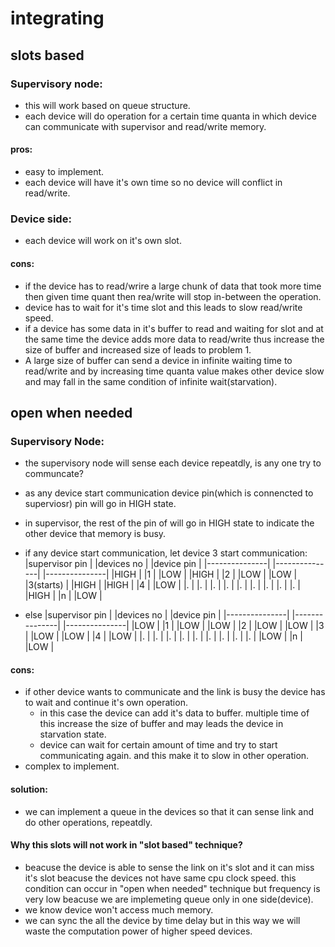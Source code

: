 # integrating


## slots based

### Supervisory node:
* this will work based on queue structure.
* each device will do operation for a certain time quanta in which device can communicate with supervisor and read/write memory.

#### pros:
* easy to implement.
* each device will have it's own time so no device will conflict in read/write.

### Device side:
* each device will work on it's own slot.

#### cons:
* if the device has to read/wrire a large chunk of data that took more time then given time quant then rea/write will stop in-between the operation.
* device has to wait for it's time slot and this leads to slow read/write speed.
* if a device has some data in it's buffer to read and waiting for slot and at the same time the device adds more data to read/write thus increase the size of buffer and increased size of leads to problem 1.
* A large size of buffer can send a device in infinite waiting time to read/write and by increasing time quanta value makes other device slow and may fall in the same condition of infinite wait(starvation).



## open when needed

### Supervisory Node:
* the supervisory node will sense each device repeatdly, is any one try to communcate?
* as any device start communication device pin(which is connencted to superviosr) pin will go in HIGH state.
* in supervisor, the rest of the pin of will go in HIGH state to indicate the other device that memory is busy.


* if any device start communication, let device 3 start communication:
        |supervisor pin |       |devices no     |       |device pin     |
        |---------------|       |---------------|       |---------------|
        |HIGH           |       |1              |       |LOW            |
        |HIGH           |       |2              |       |LOW            |
        |LOW            |       |3(starts)      |       |HIGH           |
        |HIGH           |       |4              |       |LOW            |
        |.              |       |.              |       |.              |
        |.              |       |.              |       |.              |
        |.              |       |.              |       |.              |
        |HIGH           |       |n              |       |LOW            |

* else
        |supervisor pin |       |devices no     |       |device pin     |
        |---------------|       |---------------|       |---------------|
        |LOW            |       |1              |       |LOW            |
        |LOW            |       |2              |       |LOW            |
        |LOW            |       |3              |       |LOW            |
        |LOW            |       |4              |       |LOW            |
        |.              |       |.              |       |.              |
        |.              |       |.              |       |.              |
        |.              |       |.              |       |.              |
        |LOW            |       |n              |       |LOW            |


#### cons:
* if other device wants to communicate and the link is busy the device has to wait and continue it's own operation.
    * in this case the device can add it's data to buffer. multiple time of this increase the size of buffer and may leads the device in starvation state.
    * device can wait for certain amount of time and try to start communicating again. and this make it to slow in other operation.
* complex to implement.

#### solution:
* we can implement a queue in the devices so that it can sense link and do other operations, repeatdly.

#### Why this slots will not work in "slot based" technique?
* beacuse the device is able to sense the link on it's slot and it can miss it's slot beacuse the devices not have same cpu clock speed. this condition can occur in "open when needed" technique but frequency is very low beacuse we are implemeting queue only in one side(device).
* we know device won't access much memory. 
* we can sync the all the device by time delay but in this way we will waste the computation power of higher speed devices.
